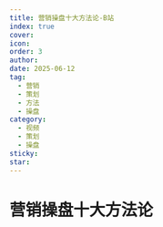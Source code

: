 ```yaml
---
title: 营销操盘十大方法论-B站
index: true
cover: 
icon: 
order: 3
author: 
date: 2025-06-12
tag:
  - 营销
  - 策划
  - 方法
  - 操盘
category:
  - 视频
  - 策划
  - 操盘
sticky: 
star: 
---
```


# 营销操盘十大方法论

<BiliBili  
	bvid="BV1t94y1P7jV"  
	title="营销操盘十大方法论"  
/>
